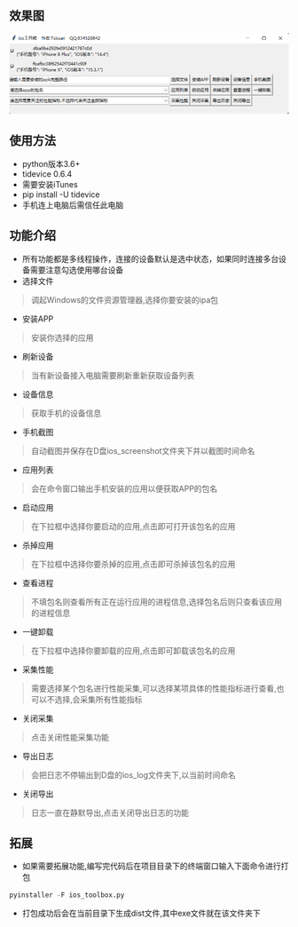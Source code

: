 ## 效果图
![iOS工具箱](iOSToolBox.png)

## 使用方法
   - python版本3.6+
   - tidevice 0.6.4
   - 需要安装iTunes
   - pip install -U tidevice
   - 手机连上电脑后需信任此电脑
## 功能介绍
   - 所有功能都是多线程操作，连接的设备默认是选中状态，如果同时连接多台设备需要注意勾选使用哪台设备
   - 选择文件
   > 调起Windows的文件资源管理器,选择你要安装的ipa包
   - 安装APP
   > 安装你选择的应用
   - 刷新设备
   > 当有新设备接入电脑需要刷新重新获取设备列表
   - 设备信息
   > 获取手机的设备信息
   - 手机截图
   > 自动截图并保存在D盘ios_screenshot文件夹下并以截图时间命名
   - 应用列表
   > 会在命令窗口输出手机安装的应用以便获取APP的包名
   - 启动应用
   > 在下拉框中选择你要启动的应用,点击即可打开该包名的应用
   - 杀掉应用
   > 在下拉框中选择你要杀掉的应用,点击即可杀掉该包名的应用
   - 查看进程
   > 不填包名则查看所有正在运行应用的进程信息,选择包名后则只查看该应用的进程信息
   - 一键卸载
   > 在下拉框中选择你要卸载的应用,点击即可卸载该包名的应用
   - 采集性能
   > 需要选择某个包名进行性能采集,可以选择某项具体的性能指标进行查看,也可以不选择,会采集所有性能指标
   - 关闭采集
   > 点击关闭性能采集功能
   - 导出日志
   > 会把日志不停输出到D盘的ios_log文件夹下,以当前时间命名
   - 关闭导出
   > 日志一直在静默导出,点击关闭导出日志的功能

## 拓展
   - 如果需要拓展功能,编写完代码后在项目目录下的终端窗口输入下面命令进行打包
   ```python
pyinstaller -F ios_toolbox.py
```
   - 打包成功后会在当前目录下生成dist文件,其中exe文件就在该文件夹下